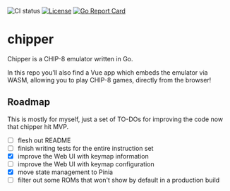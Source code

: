 
![CI status](https://github.com/aalbacetef/chipper/actions/workflows/ci.yml/badge.svg) [![License](https://img.shields.io/badge/License-BSD_3--Clause-blue.svg)](https://opensource.org/licenses/BSD-3-Clause) [![Go Report Card](https://goreportcard.com/badge/github.com/aalbacetef/chipper)](https://goreportcard.com/github.com/aalbacetef/chipper)

# chipper

Chipper is a CHIP-8 emulator written in Go. 

In this repo you'll also find a Vue app which embeds the emulator via WASM, allowing you to play CHIP-8 games, directly from the browser!

## Roadmap 

This is mostly for myself, just a set of TO-DOs for improving the code now that chipper hit MVP.

- [ ] flesh out README
- [ ] finish writing tests for the entire instruction set
- [x] improve the Web UI with keymap information
- [ ] improve the Web UI with keymap configuration
- [x] move state management to Pinia 
- [ ] filter out some ROMs that won't show by default in a production build
